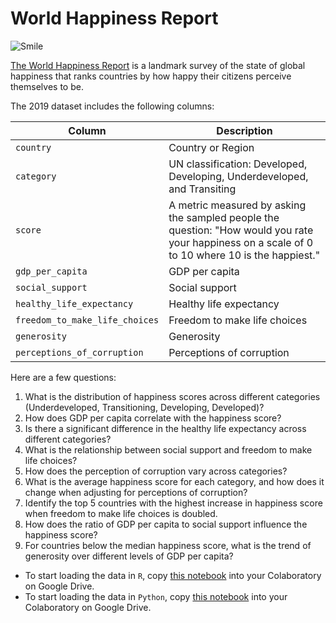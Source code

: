 # World Happiness Report

![Smile](http://inspiration.rehlat.com/wp-content/uploads/2018/03/World-Happiness-Report-2018.jpg)

[The World Happiness Report](https://worldhappiness.report/) is a landmark survey of the state of global happiness that ranks countries by how happy their citizens perceive themselves to be.

The 2019 dataset includes the following columns:

| Column | Description |
| -- | -- |
| `country` | Country or Region |
| `category` | UN classification: Developed, Developing, Underdeveloped, and Transiting |
| `score` | A metric measured by asking the sampled people the question: "How would you rate your happiness on a scale of 0 to 10 where 10 is the happiest." |
| `gdp_per_capita` | GDP per capita |
| `social_support` | Social support |
| `healthy_life_expectancy` | Healthy life expectancy |
| `freedom_to_make_life_choices` | Freedom to make life choices |
| `generosity` | Generosity |
| `perceptions_of_corruption` | Perceptions of corruption |


Here are a few questions:

1. What is the distribution of happiness scores across different categories (Underdeveloped, Transitioning, Developing, Developed)?
2. How does GDP per capita correlate with the happiness score?
3. Is there a significant difference in the healthy life expectancy across different categories?
4. What is the relationship between social support and freedom to make life choices?
5. How does the perception of corruption vary across categories?
6. What is the average happiness score for each category, and how does it change when adjusting for perceptions of corruption?
7. Identify the top 5 countries with the highest increase in happiness score when freedom to make life choices is doubled.
8. How does the ratio of GDP per capita to social support influence the happiness score?
9. For countries below the median happiness score, what is the trend of generosity over different levels of GDP per capita?


- To start loading the data in `R`, copy [this notebook](happiness.ipynb) into your Colaboratory on Google Drive.
- To start loading the data in `Python`, copy [this notebook](happiness_py.ipynb) into your Colaboratory on Google Drive.
